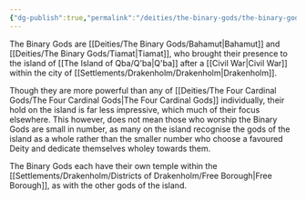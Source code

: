 ```yaml
---
{"dg-publish":true,"permalink":"/deities/the-binary-gods/the-binary-gods/"}
---
```


The Binary Gods are [[Deities/The Binary Gods/Bahamut\|Bahamut]] and [[Deities/The Binary Gods/Tiamat\|Tiamat]], who brought their presence to the island of [[The Island of Qba/Q'ba\|Q'ba]] after a [[Civil War\|Civil War]] within the city of [[Settlements/Drakenholm/Drakenholm\|Drakenholm]]. 

Though they are more powerful than any of [[Deities/The Four Cardinal Gods/The Four Cardinal Gods\|The Four Cardinal Gods]] individually, their hold on the island is far less impressive, which much of their focus elsewhere. This however, does not mean those who worship the Binary Gods are small in number, as many on the island recognise the gods of the island as a whole rather than the smaller number who choose a favoured Deity and dedicate themselves wholey towards them. 

The Binary Gods each have their own temple within the [[Settlements/Drakenholm/Districts of Drakenholm/Free Borough\|Free Borough]], as with the other gods of the island.